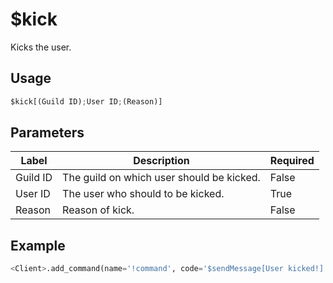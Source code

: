 # $kick
Kicks the user.

## Usage
```py
$kick[(Guild ID);User ID;(Reason)]
```

## Parameters
| Label | Description | Required |
| ----- | ----------- | -------- |
| Guild ID | The guild on which user should be kicked. | False |
| User ID | The user who should to be kicked. | True |
| Reason | Reason of kick. | False |

## Example
```py
<Client>.add_command(name='!command', code='$sendMessage[User kicked!] $kick[$message]')
```
